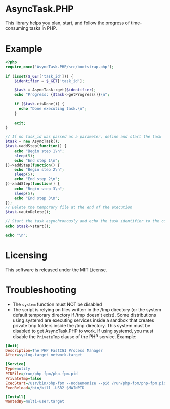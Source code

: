 AsyncTask.PHP
=============
This library helps you plan, start, and follow the progress of time-consuming tasks in PHP.

Example
=======
```php
<?php
require_once('AsyncTask.PHP/src/bootstrap.php');

if (isset($_GET['task_id'])) {
    $identifier = $_GET['task_id'];

    $task = AsyncTask::get($identifier);
    echo "Progress: {$task->getProgress()}\n";
    
    if ($task->isDone()) {
      echo "Done executing task.\n";
    }
    
    exit;
}

// If no task_id was passed as a parameter, define and start the task
$task = new AsyncTask();
$task->addStep(function() {
    echo "Begin step 1\n";
    sleep(5);
    echo "End step 1\n";
})->addStep(function() {
    echo "Begin step 2\n";
    sleep(5);
    echo "End step 2\n";
})->addStep(function() {
    echo "Begin step 3\n";
    sleep(5);
    echo "End step 3\n";
});
// Delete the temporary file at the end of the execution
$task->autoDelete();

// Start the task asynchronously and echo the task identifier to the console
echo $task->start();

echo "\n";


```

Licensing
=========
This software is released under the MIT License.

Troubleshooting
===============
- The ```system``` function must NOT be disabled
- The script is relying on files written in the /tmp directory (or the system default temporary directory if /tmp doesn't exist). Some distributions using systemd are executing services inside a sandbox that creates private tmp folders inside the /tmp directory. This system must be disabled to get AsyncTask.PHP to work.
If using systemd, you must disable the ```PrivateTmp``` clause of the PHP service. Example:

```ini
[Unit]
Description=The PHP FastCGI Process Manager
After=syslog.target network.target

[Service]
Type=notify
PIDFile=/run/php-fpm/php-fpm.pid
PrivateTmp=false
ExecStart=/usr/bin/php-fpm --nodaemonize --pid /run/php-fpm/php-fpm.pid
ExecReload=/bin/kill -USR2 $MAINPID

[Install]
WantedBy=multi-user.target
```
